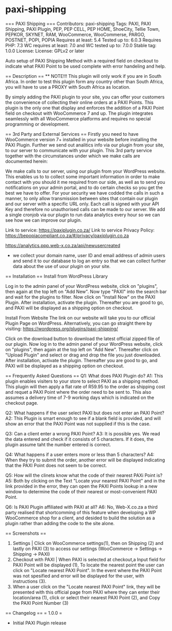 # paxi-shipping
=== PAXI Shipping ===
Contributors: paxi-shipping
Tags: PAXI, PAXI Shipping, PAXI Plugin, PEP, PEP CELL, PEP HOME, ShoeCity, Tellie Town, PEPKOR, SKYNET, RAM, WooCommerce, WooCommerse, PARGO, POSTNET, POPI, POPIA
Requires at least: 5.4
Tested up to: 6.0.3
Requires PHP: 7.3
WC requires at least: 7.0 and WC tested up to: 7.0.0
Stable tag: 1.0.0
License: License: GPLv2 or later

Auto setup of PAXI Shipping Method with a required field on checkout to indicate what PAXI Point to be used complete with error handeling and help.


== Description ==
** NOTE!!! This plugin will only work if you are in South Africa. In order to test this plugin form any country other than South Africa, you will have to use a PROXY with South Africa as location.

By simply adding the PAXI plugin to your site, you can offer your customers the convenience of collecting their online orders at a PAXI Points.
This plugin is the only one that display and enforces the addition of a PAXI Point field on checkout with WooCommerce 7 and up.
The plugin integrates seamlessly with all WooCommerce platforms and requires no special programming or development.


== 3rd Party and External Services ==
Firstly you need to have WooCommerce version 7+ installed in your website before installing the PAXI Plugin.
Further we send out analitics info via our plugin from your site, to our server to communicate with your plugin. This 3rd party service together with the circumstances under which we make calls are documented herein:

We make calls to our server, using our plugin from your WordPress website. This enables us to to collect some important information in order to make contact with you should it me required from our side, as well as to send you notifications on your admin portal, and to do certain checks so you get the best we have to offer. For your security we have codded the calls in such a manner, to only allow transmission between sites that contain our plugin and our server with a specific URL only. Each call is signed with your API Key and therefore no unauthorised calls can be made to our server. We add a single cronjob via our plugin to run data analytics every hour so we can see how we can improve our plugin.

Link to service: https://paxiplugin.co.za/
Link to service Privacy Policy: https://bepopiacompliant.co.za/#/privacy/paxiplugin.co.za

https://analytics.ppp.web-x.co.za/api/newusercreated
- we collect your domain name, user ID and email address of admin users and send it to our database to log an entry so that we can collect further data about the use of uour plugin on your site.


== Installation ==
Install from WordPress Library

Log in to the admin panel of your WordPress website, click on "plugins", then again at the top left on "Add New".
Now type "PAXI" into the search bar and wait for the plugins to filter. Now click on "Install Now" on the PAXI Plugin. After installation, activate the plugin. Thereafter you are good to go, and PAXI will be displayed as a shipping option on checkout.

Install From Website
The link on our website will take you to our official Plugin Page on WordPress.
Alternatively, you can go straight there by visiting: https://wordpress.org/plugins/paxi-shipping/

Click on the download button to download the latest official zipped file of our plugin. Now log in to the admin panel of your WordPress website, click on "plugins", then again at the top left on "Add New". Thereafter click on "Upload Plugin" and select or drag and drop the file you just downloaded.
After installation, activate the plugin. Thereafter you are good to go, and PAXI will be displayed as a shipping option on checkout.


== Frequently Asked Questions ==
Q1: What does PAXI Plugin do?
A1: This plugin enables visiters to your store to select PAXI as a shipping method.
This plugin will then apply a flat rate of R59.95 to the order as shipping cost and requet a PAXI Point where the order need to be sent to. This also assumes a delivery time of 7-9 working days which is indicated on the checkout page.

Q2: What happens if the user select PAXI but does not enter an PAXI Point?
A2: This Plugin is smart enough to see if a blank field is provided, and will show an error that the PAXI Point was not supplied if this is the case.

Q3: Can a client enter a wrong PAXI Point?
A3: It is possible yes. We read the data entered and check if it consists of 5 characters. If it does, the plugin assume taht the number entered is correct.

Q4: What happens if a user enters more or less than 5 characters?
A4: When they try to submit the order, another error will be displayed indicating that the PAXI Point does not seem to be correct.

Q5: How will the clinets know what the code of their nearest PAXi Point is?
A5: Both by clicking on the Text "Locate your nearest PAXI Point" and in the link provided in the error, they can open the PAXI Points lookup in a new window to determine the code of their nearest or most-convenient PAXI Point.

Q6: Is PAXI Plugin affiliated with PAXI at all?
A6: No, Web-X.co.za a third party realised that shortcomming of this feature when developing a WP WooCommerce shop for a client, and desided to build the solution as a plugin rather than adding the code to the site alone.


== Screenshots ==
1. Settings | Click on WooCommerce settings(1), then  on Shipping (2) and lastly on PAXI (3) to access our settings (WooCommerce -> Settings -> Shipping -> PAXI)
2. Checkout with PAXI | When PAXI is selected at checkout,a  Input field for PAXI Point will be displayed (1), To locate the nearest point the user can click on "Locate nearest PAXI Point". In the event where the PAXI Point was not spesified and error will be displayed for the user, with instructions (3).
3. When a user click on the "Locate nearest PAXI Point" link, they will be presented with this official page from PAXI where they can enter their location/area (1), click or select their nearest PAXI Point (2), and Copy the PAXI Point Number (3)

== Changelog ==
= 1.0.0 =
* Initial PAXI Plugin release